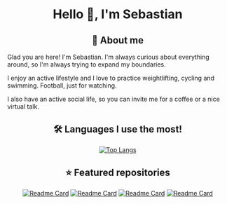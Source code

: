 <h1 align="center">Hello 👋, I'm Sebastian</h1>

<h2 align="center">💭 About me</h2>

Glad you are here! I'm Sebastian. I'm always curious about everything around, so I'm always trying to expand my boundaries.

I enjoy an active lifestyle and I love to practice weightlifting, cycling and swimming. Football, just for watching.

I also have an active social life, so you can invite me for a coffee or a nice virtual talk.

<h2 align="center">🛠️ Languages I use the most!</h2>
<div align="center">
  
[![Top Langs](https://github-readme-stats-gold-one.vercel.app/api/top-langs/?username=juansecardozo&layout=compact&theme=dracula)](https://github.com/anuraghazra/github-readme-stats)
</div>

<h2 align="center">⭐️ Featured repositories</h2>
<div align="center">
  
[![Readme Card](https://github-readme-stats-gold-one.vercel.app/api/pin/?username=juansecardozo&repo=hexagonal-http-api&theme=dracula)](https://github.com/juansecardozo/hexagonal-http-api) [![Readme Card](https://github-readme-stats-gold-one.vercel.app/api/pin/?username=juansecardozo&repo=obsidian-toggle-checkbox-plus&theme=dracula)](https://github.com/juansecardozo/obsidian-toggle-checkbox-plus) [![Readme Card](https://github-readme-stats-gold-one.vercel.app/api/pin/?username=juansecardozo&repo=worker-pools-server&theme=dracula)](https://github.com/juansecardozo/worker-pools-server) [![Readme Card](https://github-readme-stats-gold-one.vercel.app/api/pin/?username=juansecardozo&repo=typescript-api&theme=dracula)](https://github.com/juansecardozo/typescript-api)
</div>
